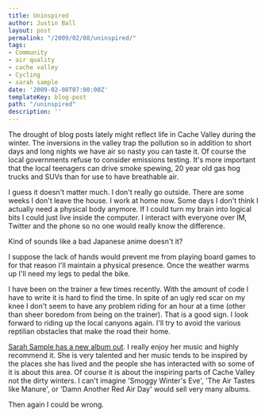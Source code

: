 ```yaml
---
title: Uninspired
author: Justin Ball
layout: post
permalink: "/2009/02/08/uninspired/"
tags:
- Community
- air quality
- cache valley
- Cycling
- sarah sample
date: '2009-02-08T07:00:00Z'
templateKey: blog-post
path: "/uninspired"
description: ''
---
```


The drought of blog posts lately might reflect life in Cache Valley during the winter. The inversions in the valley trap the pollution so in addition to short days and long nights we have air so nasty you can taste it. Of course the local governments refuse to consider emissions testing. It's more important that the local teenagers can drive smoke spewing, 20 year old gas hog trucks and SUVs than for use to have breathable air.

I guess it doesn't matter much. I don't really go outside. There are some weeks I don't leave the house. I work at home now. Some days I don't think I actually need a physical body anymore. If I could turn my brain into logical bits I could just live inside the computer. I interact with everyone over IM, Twitter and the phone so no one would really know the difference.

Kind of sounds like a bad Japanese anime doesn't it?

I suppose the lack of hands would prevent me from playing board games to for that reason I'll maintain a physical presence. Once the weather warms up I'll need my legs to pedal the bike.

I have been on the trainer a few times recently. With the amount of code I have to write it is hard to find the time. In spite of an ugly red scar on my knee I don't seem to have any problem riding for an hour at a time (other than sheer boredom from being on the trainer). That is a good sign. I look forward to riding up the local canyons again. I'll try to avoid the various reptilian obstacles that make the road their home.

[Sarah Sample has a new album out][1]. I really enjoy her music and highly recommend it. She is very talented and her music tends to be inspired by the places she has lived and the people she has interacted with so some of it is about this area. Of course it is about the inspiring parts of Cache Valley not the dirty winters. I can't imagine 'Smoggy Winter's Eve', 'The Air Tastes like Manure', or 'Damn Another Red Air Day' would sell very many albums.

 [1]: http://www.sarahsample.com/songs.html

Then again I could be wrong.
